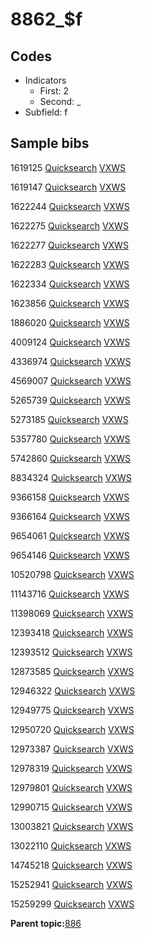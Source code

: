 # 8862\_$f

## Codes

-   Indicators
    -   First: 2
    -   Second: \_
-   Subfield: f

## Sample bibs

1619125 [Quicksearch](https://search.library.yale.edu/catalog/1619125) [VXWS](http://prodorbis.library.yale.edu:7014/vxws/GetHoldingsService?bibId=1619125)

1619147 [Quicksearch](https://search.library.yale.edu/catalog/1619147) [VXWS](http://prodorbis.library.yale.edu:7014/vxws/GetHoldingsService?bibId=1619147)

1622244 [Quicksearch](https://search.library.yale.edu/catalog/1622244) [VXWS](http://prodorbis.library.yale.edu:7014/vxws/GetHoldingsService?bibId=1622244)

1622275 [Quicksearch](https://search.library.yale.edu/catalog/1622275) [VXWS](http://prodorbis.library.yale.edu:7014/vxws/GetHoldingsService?bibId=1622275)

1622277 [Quicksearch](https://search.library.yale.edu/catalog/1622277) [VXWS](http://prodorbis.library.yale.edu:7014/vxws/GetHoldingsService?bibId=1622277)

1622283 [Quicksearch](https://search.library.yale.edu/catalog/1622283) [VXWS](http://prodorbis.library.yale.edu:7014/vxws/GetHoldingsService?bibId=1622283)

1622334 [Quicksearch](https://search.library.yale.edu/catalog/1622334) [VXWS](http://prodorbis.library.yale.edu:7014/vxws/GetHoldingsService?bibId=1622334)

1623856 [Quicksearch](https://search.library.yale.edu/catalog/1623856) [VXWS](http://prodorbis.library.yale.edu:7014/vxws/GetHoldingsService?bibId=1623856)

1886020 [Quicksearch](https://search.library.yale.edu/catalog/1886020) [VXWS](http://prodorbis.library.yale.edu:7014/vxws/GetHoldingsService?bibId=1886020)

4009124 [Quicksearch](https://search.library.yale.edu/catalog/4009124) [VXWS](http://prodorbis.library.yale.edu:7014/vxws/GetHoldingsService?bibId=4009124)

4336974 [Quicksearch](https://search.library.yale.edu/catalog/4336974) [VXWS](http://prodorbis.library.yale.edu:7014/vxws/GetHoldingsService?bibId=4336974)

4569007 [Quicksearch](https://search.library.yale.edu/catalog/4569007) [VXWS](http://prodorbis.library.yale.edu:7014/vxws/GetHoldingsService?bibId=4569007)

5265739 [Quicksearch](https://search.library.yale.edu/catalog/5265739) [VXWS](http://prodorbis.library.yale.edu:7014/vxws/GetHoldingsService?bibId=5265739)

5273185 [Quicksearch](https://search.library.yale.edu/catalog/5273185) [VXWS](http://prodorbis.library.yale.edu:7014/vxws/GetHoldingsService?bibId=5273185)

5357780 [Quicksearch](https://search.library.yale.edu/catalog/5357780) [VXWS](http://prodorbis.library.yale.edu:7014/vxws/GetHoldingsService?bibId=5357780)

5742860 [Quicksearch](https://search.library.yale.edu/catalog/5742860) [VXWS](http://prodorbis.library.yale.edu:7014/vxws/GetHoldingsService?bibId=5742860)

8834324 [Quicksearch](https://search.library.yale.edu/catalog/8834324) [VXWS](http://prodorbis.library.yale.edu:7014/vxws/GetHoldingsService?bibId=8834324)

9366158 [Quicksearch](https://search.library.yale.edu/catalog/9366158) [VXWS](http://prodorbis.library.yale.edu:7014/vxws/GetHoldingsService?bibId=9366158)

9366164 [Quicksearch](https://search.library.yale.edu/catalog/9366164) [VXWS](http://prodorbis.library.yale.edu:7014/vxws/GetHoldingsService?bibId=9366164)

9654061 [Quicksearch](https://search.library.yale.edu/catalog/9654061) [VXWS](http://prodorbis.library.yale.edu:7014/vxws/GetHoldingsService?bibId=9654061)

9654146 [Quicksearch](https://search.library.yale.edu/catalog/9654146) [VXWS](http://prodorbis.library.yale.edu:7014/vxws/GetHoldingsService?bibId=9654146)

10520798 [Quicksearch](https://search.library.yale.edu/catalog/10520798) [VXWS](http://prodorbis.library.yale.edu:7014/vxws/GetHoldingsService?bibId=10520798)

11143716 [Quicksearch](https://search.library.yale.edu/catalog/11143716) [VXWS](http://prodorbis.library.yale.edu:7014/vxws/GetHoldingsService?bibId=11143716)

11398069 [Quicksearch](https://search.library.yale.edu/catalog/11398069) [VXWS](http://prodorbis.library.yale.edu:7014/vxws/GetHoldingsService?bibId=11398069)

12393418 [Quicksearch](https://search.library.yale.edu/catalog/12393418) [VXWS](http://prodorbis.library.yale.edu:7014/vxws/GetHoldingsService?bibId=12393418)

12393512 [Quicksearch](https://search.library.yale.edu/catalog/12393512) [VXWS](http://prodorbis.library.yale.edu:7014/vxws/GetHoldingsService?bibId=12393512)

12873585 [Quicksearch](https://search.library.yale.edu/catalog/12873585) [VXWS](http://prodorbis.library.yale.edu:7014/vxws/GetHoldingsService?bibId=12873585)

12946322 [Quicksearch](https://search.library.yale.edu/catalog/12946322) [VXWS](http://prodorbis.library.yale.edu:7014/vxws/GetHoldingsService?bibId=12946322)

12949775 [Quicksearch](https://search.library.yale.edu/catalog/12949775) [VXWS](http://prodorbis.library.yale.edu:7014/vxws/GetHoldingsService?bibId=12949775)

12950720 [Quicksearch](https://search.library.yale.edu/catalog/12950720) [VXWS](http://prodorbis.library.yale.edu:7014/vxws/GetHoldingsService?bibId=12950720)

12973387 [Quicksearch](https://search.library.yale.edu/catalog/12973387) [VXWS](http://prodorbis.library.yale.edu:7014/vxws/GetHoldingsService?bibId=12973387)

12978319 [Quicksearch](https://search.library.yale.edu/catalog/12978319) [VXWS](http://prodorbis.library.yale.edu:7014/vxws/GetHoldingsService?bibId=12978319)

12979801 [Quicksearch](https://search.library.yale.edu/catalog/12979801) [VXWS](http://prodorbis.library.yale.edu:7014/vxws/GetHoldingsService?bibId=12979801)

12990715 [Quicksearch](https://search.library.yale.edu/catalog/12990715) [VXWS](http://prodorbis.library.yale.edu:7014/vxws/GetHoldingsService?bibId=12990715)

13003821 [Quicksearch](https://search.library.yale.edu/catalog/13003821) [VXWS](http://prodorbis.library.yale.edu:7014/vxws/GetHoldingsService?bibId=13003821)

13022110 [Quicksearch](https://search.library.yale.edu/catalog/13022110) [VXWS](http://prodorbis.library.yale.edu:7014/vxws/GetHoldingsService?bibId=13022110)

14745218 [Quicksearch](https://search.library.yale.edu/catalog/14745218) [VXWS](http://prodorbis.library.yale.edu:7014/vxws/GetHoldingsService?bibId=14745218)

15252941 [Quicksearch](https://search.library.yale.edu/catalog/15252941) [VXWS](http://prodorbis.library.yale.edu:7014/vxws/GetHoldingsService?bibId=15252941)

15259299 [Quicksearch](https://search.library.yale.edu/catalog/15259299) [VXWS](http://prodorbis.library.yale.edu:7014/vxws/GetHoldingsService?bibId=15259299)

**Parent topic:**[886](../../tags/886/886.md)


